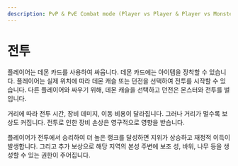 ```yaml
---
description: PvP & PvE Combat mode (Player vs Player & Player vs Monster)
---
```


# 전투

플레이어는 데몬 카드를 사용하여 싸웁니다. 데몬 카드에는 아이템을 장착할 수 있습니다. 플레이어는 실제 위치에 따라 데몬 캐슬 또는 던전을 선택하여 전투를 시작할 수 있습니다. 다른 플레이어와 싸우기 위해, 데몬 캐슬을 선택하고 던전은 몬스터와 전투를 벌입니다.

거리에 따라 전투 시간, 장비 데미지, 이동 비용이 달라집니다. 그러나 거리가 멀수록 보상도 커집니다. 전투로 인한 장비 손상은 영구적으로 영향을 받습니다.

플레이어가 전투에서 승리하여 더 높은 랭크를 달성하면 지위가 상승하고 재정적 이득이 발생합니다. 그리고 추가 보상으로 해당 지역의 본성 주변에 보조 성, 바위, 나무 등을 생성할 수 있는 권한이 주어집니다.
